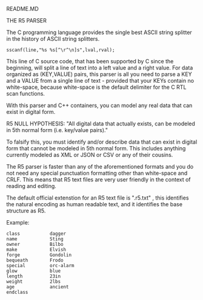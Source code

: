 README.MD

THE R5 PARSER

The C programming language provides the single best ASCII string splitter in the history of ASCII string splitters.

    sscanf(line,"%s %s[^\r^\n]s",lval,rval);
   
This line of C source code, that has been supported by C since the beginning, will split a line of text into a left value and a right value.  For data organized as (KEY,VALUE) pairs, this parser is all you need to parse a KEY and a VALUE from a single line of text - provided that your KEYs contain no white-space, because white-space is the default delimiter for the C RTL scan functions.

With this parser and C++ containers, you can model any real data that can exist in digital form.

R5 NULL HYPOTHESIS: "All digital data that actually exists, can be modeled in 5th normal form (i.e. key/value pairs)."

To falsify this, you must identify and/or describe data that can exist in digital form that cannot be modeled in 5th normal form. This includes anything currently modeled as XML or JSON or CSV or any of their cousins.

The R5 parser is faster than any of the aforementioned formats and you do not need any special punctuation formatting other than white-space and CRLF.  This means that R5 text files are very user friendly in the context of reading and editing.

The default official extenstion for an R5 text file is ".r5.txt" , this identifies the natural encoding as human readable text, and it identifies the base structure as R5.

Example:

    class           dagger
    name            Sting
    owner           Bilbo
    make            Elvish
    forge           Gondolin
    bequeath        Frodo
    special         orc-alarm
    glow            blue
    length          23in
    weight          2lbs
    age             ancient
    endclass

